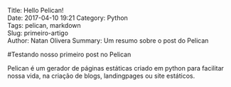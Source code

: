 Title: Hello Pelican!  
Date: 2017-04-10 19:21
Category: Python  
Tags: pelican, markdown  
Slug: primeiro-artigo  
Author: Natan Olivera 
Summary: Um resumo sobre o post do Pelican

#Testando nosso primeiro post no Pelican

Pelican é um gerador de páginas estáticas criado em python para facilitar nossa vida, na 
criação de blogs, landingpages ou site estáticos.